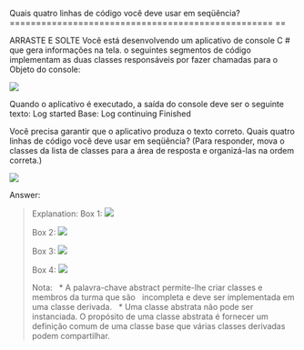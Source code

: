 ﻿Quais quatro linhas de código você deve usar em seqüência?
================================================== ==

ARRASTE E SOLTE
Você está desenvolvendo um aplicativo de console C # que gera informações na tela. o
seguintes segmentos de código implementam as duas classes responsáveis por fazer chamadas para o
Objeto do console:

[![](https://cdn.briefmenow.org/wp-content/uploads/70-483-v2/203.jpg)](https://cdn.briefmenow.org/wp-content/uploads/70-483-v2/203.jpg)

Quando o aplicativo é executado, a saída do console deve ser o seguinte texto:
Log started
Base: Log continuing
Finished

Você precisa garantir que o aplicativo produza o texto correto.
Quais quatro linhas de código você deve usar em seqüência? (Para responder, mova o
classes da lista de classes para a área de resposta e organizá-las na ordem correta.)

[![](https://cdn.briefmenow.org/wp-content/uploads/70-483-v2/204.jpg)](https://cdn.briefmenow.org/wp-content/uploads/70-483-v2/204.jpg)

Answer: 

> Explanation:
> Box 1:
> [![](https://cdn.briefmenow.org/wp-content/uploads/70-483-v2/205.jpg)](https://cdn.briefmenow.org/wp-content/uploads/70-483-v2/205.jpg)
>
> Box 2:
> [![](https://cdn.briefmenow.org/wp-content/uploads/70-483-v2/206.jpg)](https://cdn.briefmenow.org/wp-content/uploads/70-483-v2/206.jpg)
>
> Box 3:
> [![](https://cdn.briefmenow.org/wp-content/uploads/70-483-v2/207.jpg)](https://cdn.briefmenow.org/wp-content/uploads/70-483-v2/207.jpg)
>
> Box 4:
> [![](https://cdn.briefmenow.org/wp-content/uploads/70-483-v2/208.jpg)](https://cdn.briefmenow.org/wp-content/uploads/70-483-v2/208.jpg)
>
> Nota:
>   * A palavra-chave abstract permite-lhe criar classes e membros da turma que são
>   incompleta e deve ser implementada em uma classe derivada.
>   * Uma classe abstrata não pode ser instanciada. O propósito de uma classe abstrata é fornecer um
>   definição comum de uma classe base que várias classes derivadas podem compartilhar.